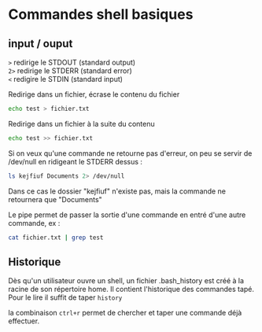 # Commandes shell basiques

## input / ouput
```>``` redirige le STDOUT (standard output)  
```2>``` redirige le STDERR (standard error)  
```<``` redigire le STDIN (standard input)


Redirige dans un fichier, écrase le contenu du fichier
```bash
echo test > fichier.txt 
```

Redirige dans un fichier à la suite du contenu
```bash
echo test >> fichier.txt
```

Si on veux qu'une commande ne retourne pas d'erreur, on peu se servir de /dev/null en ridigeant le STDERR dessus :
```bash
ls kejfiuf Documents 2> /dev/null
```
Dans ce cas le dossier "kejfiuf" n'existe pas, mais la commande ne retournera que "Documents"

Le pipe permet de passer la sortie d'une commande en entré d'une autre commande, ex :
```bash
cat fichier.txt | grep test
```

## Historique

Dès qu'un utilisateur ouvre un shell, un fichier .bash_history est créé à la racine de son répertoire home. Il contient l'historique des commandes tapé.
Pour le lire il suffit de taper ```history```

la combinaison ```ctrl+r``` permet de chercher et taper une commande déjà effectuer.



